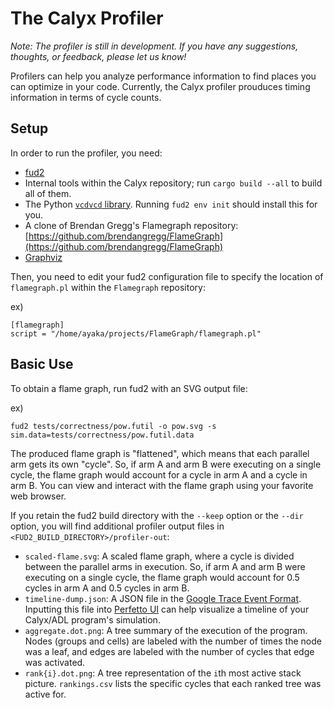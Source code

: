 # The Calyx Profiler

*Note: The profiler is still in development. If you have any suggestions, thoughts, or feedback, please let us know!*

Profilers can help you analyze performance information to find places you can optimize in your code. Currently, the Calyx profiler prouduces timing information in terms of cycle counts.

## Setup

In order to run the profiler, you need:
- [fud2](./fud2/index.html)
- Internal tools within the Calyx repository; run `cargo build --all` to build all of them.
- The Python [`vcdvcd` library](https://github.com/cirosantilli/vcdvcd). Running `fud2 env init` should install this for you.
- A clone of Brendan Gregg's Flamegraph repository: [https://github.com/brendangregg/FlameGraph](https://github.com/brendangregg/FlameGraph)
- [Graphviz](https://graphviz.org/download/)

Then, you need to edit your fud2 configuration file to specify the location of `flamegraph.pl` within the `Flamegraph` repository:

ex)
```
[flamegraph]
script = "/home/ayaka/projects/FlameGraph/flamegraph.pl"
```

## Basic Use

To obtain a flame graph, run fud2 with an SVG output file:

ex)
```
fud2 tests/correctness/pow.futil -o pow.svg -s sim.data=tests/correctness/pow.futil.data
```

The produced flame graph is "flattened", which means that each parallel arm gets its own "cycle". So, if arm A and arm B were executing on a single cycle, the flame graph would account for a cycle in arm A and a cycle in arm B. You can view and interact with the flame graph using your favorite web browser.

If you retain the fud2 build directory with the `--keep` option or the `--dir` option, you will find additional profiler output files in `<FUD2_BUILD_DIRECTORY>/profiler-out`:

  - `scaled-flame.svg`: A scaled flame graph, where a cycle is divided between the parallel arms in execution. So, if arm A and arm B were executing on a single cycle, the flame graph would account for 0.5 cycles in arm A and 0.5 cycles in arm B.
  - `timeline-dump.json`: A JSON file in the [Google Trace Event Format](https://docs.google.com/document/d/1CvAClvFfyA5R-PhYUmn5OOQtYMH4h6I0nSsKchNAySU/preview?tab=t.0#heading=h.yr4qxyxotyw). Inputting this file into [Perfetto UI](https://ui.perfetto.dev/) can help visualize a timeline of your Calyx/ADL program's simulation.
  - `aggregate.dot.png`: A tree summary of the execution of the program. Nodes (groups and cells) are labeled with the number of times the node was a leaf, and edges are labeled with the number of cycles that edge was activated.
  - `rank{i}.dot.png`: A tree representation of the `i`th most active stack picture. `rankings.csv` lists the specific cycles that each ranked tree was active for.